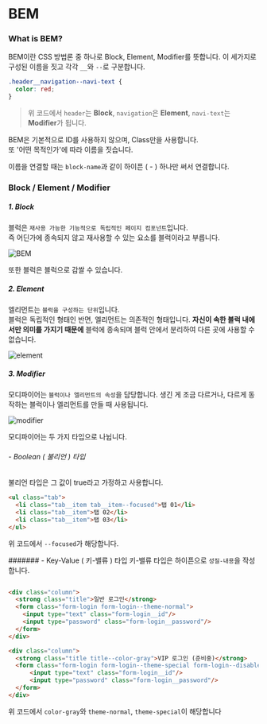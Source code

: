 # BEM

### What is BEM?

BEM이란 CSS 방법론 중 하나로 Block, Element, Modifier를 뜻합니다. 이 세가지로 구성된 이름을 짓고 각각 `__`와 `--`로 구분합니다.

```CSS
.header__navigation--navi-text {
  color: red;
}
```

> 위 코드에서 `header`는 **Block**, `navigation`은 **Element**, `navi-text`는 **Modifier**가 됩니다.

BEM은 기본적으로 ID를 사용하지 않으며, Class만을 사용합니다.  
또 '어떤 목적인가'에 따라 이름을 짓습니다.

이름을 연결할 때는 `block-name`과 같이 하이픈 ( - ) 하나만 써서 연결합니다.

### Block / Element / Modifier

##### 1. Block

블럭은 `재사용 가능한 기능적으로 독립적인 페이지 컴포넌트`입니다.  
즉 어딘가에 종속되지 않고 재사용할 수 있는 요소를 블럭이라고 부릅니다.

![BEM](https://github.com/MC-Meeting-for-Competition/Frontend-Developer-Roadmap/assets/106881184/de63af21-7e39-4fe8-a13d-8a32207b4ffa)

또한 블럭은 블럭으로 감쌀 수 있습니다.

##### 2. Element

엘리먼트는 `블럭을 구성하는 단위`입니다.  
블럭은 독립적인 형태인 반면, 엘리먼트는 의존적인 형태입니다. **자신이 속한 블럭 내에서만 의미를 가지기 때문에** 블럭에 종속되며 블럭 안에서 분리하여 다른 곳에 사용할 수 없습니다.

![element](https://github.com/MC-Meeting-for-Competition/Frontend-Developer-Roadmap/assets/106881184/b9469f24-7fbd-4f91-a567-477910f3ac67)

##### 3. Modifier

모디파이어는 `블럭이나 엘리먼트의 속성`을 담당합니다. 생긴 게 조금 다르거나, 다르게 동작하는 블럭이나 엘리먼트를 만들 때 사용됩니다.

![modifier](https://github.com/MC-Meeting-for-Competition/Frontend-Developer-Roadmap/assets/106881184/b46aa31a-9388-4581-9f40-fbc0da9fa2d5)

모디파이어는 두 가지 타입으로 나뉩니다.

###### - Boolean ( 불리언 ) 타입

불리언 타입은 그 값이 true라고 가정하고 사용합니다.

```HTML
<ul class="tab">
  <li class="tab__item tab__item--focused">탭 01</li>
  <li class="tab__item">탭 02</li>
  <li class="tab__item">탭 03</li>
</ul>
```

위 코드에서 `--focused`가 해당합니다.

####### - Key-Value ( 키-밸류 ) 타입
키-밸류 타입은 하이픈으로 `성질-내용`을 작성합니다.

```HTML

<div class="column">
  <strong class="title">일반 로그인</strong>
  <form class="form-login form-login--theme-normal">
    <input type="text" class="form-login__id"/>
    <input type="password" class="form-login__password"/>
  </form>
</div>

<div class="column">
  <strong class="title title--color-gray">VIP 로그인 (준비중)</strong>
  <form class="form-login form-login--theme-special form-login--disabled">
      <input type="text" class="form-login__id"/>
      <input type="password" class="form-login__password"/>
  </form>
</div>
```

위 코드에서 `color-gray`와 `theme-normal`, `theme-special`이 해당합니다
